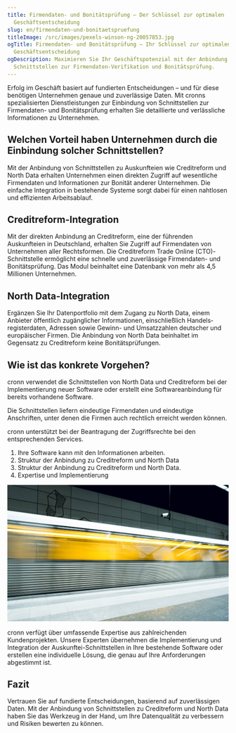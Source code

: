 ```yaml
---
title: Firmendaten- und Bonitätsprüfung – Der Schlüssel zur optimalen
  Geschäftsentscheidung
slug: en/firmendaten-und-bonitaetspruefung
titleImage: /src/images/pexels-winson-ng-20057853.jpg
ogTitle: Firmendaten- und Bonitätsprüfung – Ihr Schlüssel zur optimalen
  Geschäftsentscheidung
ogDescription: Maximieren Sie Ihr Geschäftspotenzial mit der Anbindung zu
  Schnittstellen zur Firmendaten-Verifikation und Bonitätsprüfung.
---
```

Erfolg im Geschäft basiert auf fundierten Entscheidungen – und für diese benötigen Unternehmen genaue und zuverlässige Daten. Mit cronns spezialisierten Dienstleistungen zur Einbindung von Schnittstellen zur Firmendaten- und Bonitätsprüfung erhalten Sie detaillierte und verlässliche Informationen zu Unternehmen.

## Welchen Vorteil haben Unternehmen durch die Einbindung solcher Schnittstellen?

Mit der Anbindung von Schnittstellen zu Auskunfteien wie Creditreform und North Data erhalten Unternehmen einen direkten Zugriff auf wesentliche Firmen­daten und Informationen zur Bonität anderer Unternehmen. Die einfache Integration in bestehende Systeme sorgt dabei für einen nahtlosen und effizienten Arbeits­ablauf.

## Creditreform-Integration

Mit der direkten Anbindung an Creditreform, eine der führenden Auskunfteien in Deutschland, erhalten Sie Zugriff auf Firmen­daten von Unternehmen aller Rechtsformen. Die Creditreform Trade Online (CTO)-Schnittstelle ermöglicht eine schnelle und zuverlässige Firmendaten- und Bonitäts­prüfung. Das Modul beinhaltet eine Datenbank von mehr als 4,5 Millionen Unternehmen.

## North Data-Integration

Ergänzen Sie Ihr Daten­portfolio mit dem Zugang zu North Data, einem Anbieter öffentlich zugänglicher Informationen, einschließlich Handels­registerdaten, Adressen sowie Gewinn- und Umsatz­zahlen deutscher und europäischer Firmen. Die Anbindung von North Data beinhaltet im Gegensatz zu Creditreform keine Bonitäts­prüfungen.

## Wie ist das konkrete Vorgehen?

cronn verwendet die Schnitt­stellen von North Data und Creditreform bei der Implementierung neuer Software oder erstellt eine Software­anbindung für bereits vorhandene Software.

Die Schnittstellen liefern eindeutige Firmen­daten und eindeutige Anschriften, unter denen die Firmen auch rechtlich erreicht werden können.

cronn unterstützt bei der Beantragung der Zugriffsrechte bei den entsprechenden Services.

1. Ihre Software kann mit den Informationen arbeiten.
2. Struktur der Anbindung zu Creditreform und North Data
3. Struktur der Anbindung zu Creditreform und North Data.
4. Expertise und Implementierung

![Struktur der Anbindung zu Creditreform und North Data.](/src/images/pexels-marinca-liviu-20064362.jpg "Struktur der Anbindung zu Creditreform und North Data.")

cronn verfügt über umfassende Expertise aus zahlreichenden Kundenprojekten. Unsere Experten übernehmen die Implementierung und Integration der Auskunftei-Schnitt­stellen in Ihre bestehende Software oder erstellen eine individuelle Lösung, die genau auf Ihre Anforderungen abgestimmt ist.

## Fazit

Vertrauen Sie auf fundierte Entscheidungen, basierend auf zuverlässigen Daten. Mit der Anbindung von Schnitt­stellen zu Creditreform und North Data haben Sie das Werkzeug in der Hand, um Ihre Daten­qualität zu verbessern und Risiken bewerten zu können.
